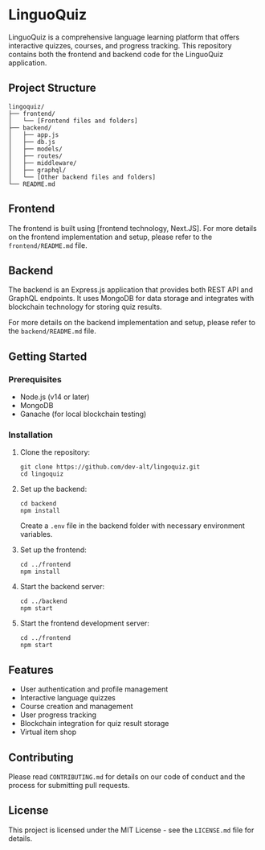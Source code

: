 # LinguoQuiz

LinguoQuiz is a comprehensive language learning platform that offers interactive quizzes, courses, and progress tracking. This repository contains both the frontend and backend code for the LinguoQuiz application.

## Project Structure

```
lingoquiz/
├── frontend/
│   └── [Frontend files and folders]
├── backend/
│   ├── app.js
│   ├── db.js
│   ├── models/
│   ├── routes/
│   ├── middleware/
│   ├── graphql/
│   └── [Other backend files and folders]
└── README.md
```

## Frontend

The frontend is built using [frontend technology, Next.JS]. For more details on the frontend implementation and setup, please refer to the `frontend/README.md` file.

## Backend

The backend is an Express.js application that provides both REST API and GraphQL endpoints. It uses MongoDB for data storage and integrates with blockchain technology for storing quiz results.

For more details on the backend implementation and setup, please refer to the `backend/README.md` file.

## Getting Started

### Prerequisites

- Node.js (v14 or later)
- MongoDB
- Ganache (for local blockchain testing)

### Installation

1. Clone the repository:
   ```
   git clone https://github.com/dev-alt/lingoquiz.git
   cd lingoquiz
   ```

2. Set up the backend:
   ```
   cd backend
   npm install
   ```
   Create a `.env` file in the backend folder with necessary environment variables.

3. Set up the frontend:
   ```
   cd ../frontend
   npm install
   ```

4. Start the backend server:
   ```
   cd ../backend
   npm start
   ```

5. Start the frontend development server:
   ```
   cd ../frontend
   npm start
   ```

## Features

- User authentication and profile management
- Interactive language quizzes
- Course creation and management
- User progress tracking
- Blockchain integration for quiz result storage
- Virtual item shop

## Contributing

Please read `CONTRIBUTING.md` for details on our code of conduct and the process for submitting pull requests.

## License

This project is licensed under the MIT License - see the `LICENSE.md` file for details.
